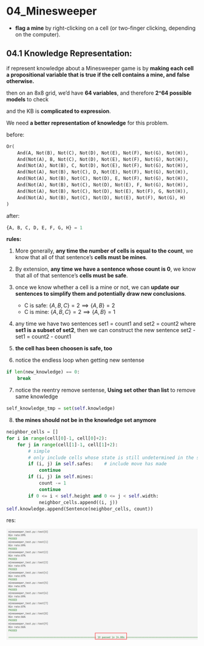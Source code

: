 # 04_Minesweeper

- **flag a mine** by right-clicking on a cell (or two-finger clicking, depending on the computer).

## 04.1 Knowledge Representation:

if represent knowledge about a Minesweeper game is by **making each cell a propositional variable that is true if the cell contains a mine, and false otherwise.**

then on an 8x8 grid, we’d have **64 variables**, and therefore **2^64 possible models** to check

and the KB is **complicated to expression**.

We need **a better representation of knowledge** for this problem.

before: 

```py
Or(
    And(A, Not(B), Not(C), Not(D), Not(E), Not(F), Not(G), Not(H)),
    And(Not(A), B, Not(C), Not(D), Not(E), Not(F), Not(G), Not(H)),
    And(Not(A), Not(B), C, Not(D), Not(E), Not(F), Not(G), Not(H)),
    And(Not(A), Not(B), Not(C), D, Not(E), Not(F), Not(G), Not(H)),
    And(Not(A), Not(B), Not(C), Not(D), E, Not(F), Not(G), Not(H)),
    And(Not(A), Not(B), Not(C), Not(D), Not(E), F, Not(G), Not(H)),
    And(Not(A), Not(B), Not(C), Not(D), Not(E), Not(F), G, Not(H)),
    And(Not(A), Not(B), Not(C), Not(D), Not(E), Not(F), Not(G), H)
)
```
after: 
```py
{A, B, C, D, E, F, G, H} = 1
```

**rules:**

1. More generally, **any time the number of cells is equal to the count**, we know that all of that sentence’s **cells must be mines**.

2. By extension, **any time we have a sentence whose count is 0**, we know that all of that sentence’s **cells must be safe**.

3. once we know whether a cell is a mine or not, we can **update our sentences to simplify them and potentially draw new conclusions**.
    - C is safe: $\{A, B, C\} = 2 \implies \{A, B\} = 2$
    - C is mine: $\{A, B, C\} = 2 \implies \{A, B\} = 1$

4. any time we have two sentences set1 = count1 and set2 = count2 where **set1 is a subset of set2**, then we can construct the new sentence set2 - set1 = count2 - count1

5. **the cell has been choosen is safe, too**

6. notice the endless loop when getting new sentense

```py
if len(new_knowledge) == 0:
    break
```
7. notice the reentry remove sentense, **Using set other than list** to remove same knowledge

```py
self_knowledge_tmp = set(self.knowledge)
```
8. **the mines should not be in the knowledge set anymore**

```py
neighbor_cells = []
for i in range(cell[0]-1, cell[0]+2):
    for j in range(cell[1]-1, cell[1]+2):
        # simple
        # only include cells whose state is still undetermined in the sentence.
        if (i, j) in self.safes:    # include move has made
            continue
        if (i, j) in self.mines:
            count -= 1
            continue
        if 0 <= i < self.height and 0 <= j < self.width:
            neighbor_cells.append((i, j))
self.knowledge.append(Sentence(neighbor_cells, count))
```

res:

![1673412314158](image/README/1673412314158.png)
